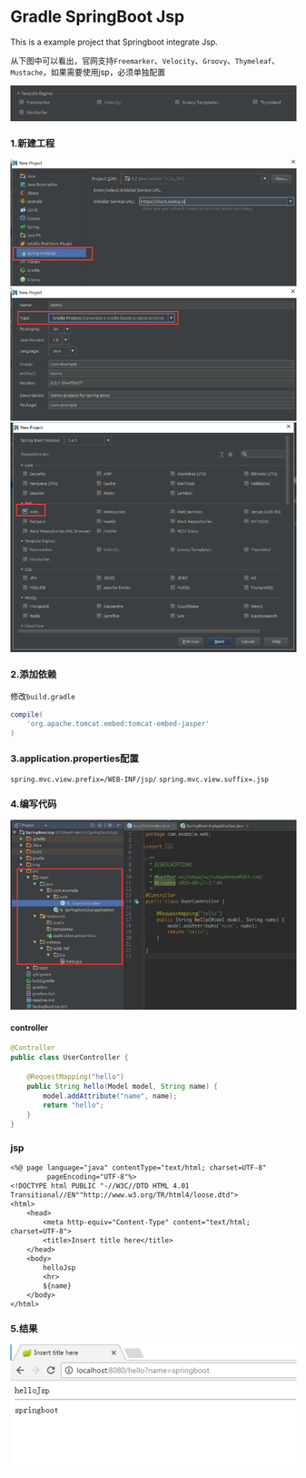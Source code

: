 # Gradle SpringBoot Jsp

This is a example project that Springboot integrate Jsp.

从下图中可以看出，官网支持`Freemarker`、`Velocity`、`Groovy`、`Thymeleaf`、`Mustache`，如果需要使用jsp，必须单独配置

<img src="img/new3.png"/>

### 1.新建工程

<img src="img/new1.png"/>

<img src="img/new2.png"/>

<img src="img/new4.png"/>

### 2.添加依赖

修改`build.gradle`
```gradle
compile(
    'org.apache.tomcat.embed:tomcat-embed-jasper'
)
```

### 3.application.properties配置

`spring.mvc.view.prefix=/WEB-INF/jsp/`
`spring.mvc.view.suffix=.jsp`

### 4.编写代码

<img src="img/code1.png"/>

#### controller
```java
@Controller
public class UserController {

    @RequestMapping("hello")
    public String hello(Model model, String name) {
        model.addAttribute("name", name);
        return "hello";
    }
}
```
### jsp
```
<%@ page language="java" contentType="text/html; charset=UTF-8"
         pageEncoding="UTF-8"%>
<!DOCTYPE html PUBLIC "-//W3C//DTD HTML 4.01 Transitional//EN""http://www.w3.org/TR/html4/loose.dtd">
<html>
    <head>
        <meta http-equiv="Content-Type" content="text/html; charset=UTF-8">
        <title>Insert title here</title>
    </head>
    <body>
        helloJsp
        <hr>
        ${name}
    </body>
</html>
```

### 5.结果

<img src="img/result1.png"/>

